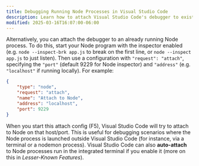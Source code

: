 ```yaml
---
title: Debugging Running Node Processes in Visual Studio Code
description: Learn how to attach Visual Studio Code's debugger to existing Node.js processes for better runtime troubleshooting
modified: 2025-03-16T16:07:00-06:00
---
```


Alternatively, you can attach the debugger to an already running Node process. To do this, start your Node program with the inspector enabled (e.g. `node --inspect-brk app.js` to break on the first line, or `node --inspect app.js` to just listen). Then use a configuration with `"request": "attach"`, specifying the `"port"` (default 9229 for Node inspector) and `"address"` (e.g. `"localhost"` if running locally). For example:

```json
{
	"type": "node",
	"request": "attach",
	"name": "Attach to Node",
	"address": "localhost",
	"port": 9229
}
```

When you start this attach config (F5), Visual Studio Code will try to attach to Node on that host/port. This is useful for debugging scenarios where the Node process is launched outside Visual Studio Code (for instance, via a terminal or a nodemon process). Visual Studio Code can also **auto-attach** to Node processes run in the integrated terminal if you enable it (more on this in _Lesser-Known Features_).
